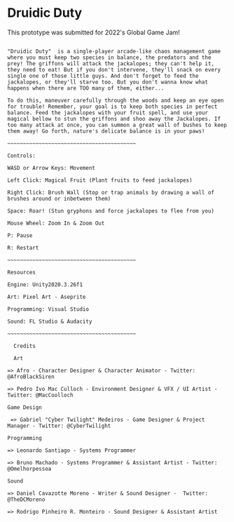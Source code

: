 # Druidic Duty

This prototype was submitted for 2022's Global Game Jam!

~~~~~~~~~~~~~~~~~~~~~~~~~~~~~~~~~~~~~~~~~~~

"Druidic Duty"  is a single-player arcade-like chaos management game where you must keep two species in balance, the predators and the prey! The griffons will attack the jackalopes; they can't help it, they need to eat! But if you don't intervene, they'll snack on every single one of those little guys. And don't forget to feed the jackalopes, or they'll starve too. But you don't wanna know what happens when there are TOO many of them, either...

To do this, maneuver carefully through the woods and keep an eye open for trouble! Remember, your goal is to keep both species in perfect balance. Feed the jackalopes with your fruit spell, and use your magical bellow to stun the griffons and shoo away the Jackalopes. If too many attack at once, you can summon a great wall of bushes to keep them away! Go forth, nature's delicate balance is in your paws!

~~~~~~~~~~~~~~~~~~~~~~~~~~~~~~~~~~~~~~~~~

Controls:

WASD or Arrow Keys: Movement

Left Click: Magical Fruit (Plant fruits to feed jackalopes)

Right Click: Brush Wall (Stop or trap animals by drawing a wall of brushes around or inbetween them)

Space: Roar! (Stun gryphons and force jackalopes to flee from you)

Mouse Wheel: Zoom In & Zoom Out

P: Pause

R: Restart

~~~~~~~~~~~~~~~~~~~~~~~~~~~~~~~~~~~~~~~~~

Resources

Engine: Unity2020.3.26f1

Art: Pixel Art - Aseprite

Programming: Visual Studio

Sound: FL Studio & Audacity

~~~~~~~~~~~~~~~~~~~~~~~~~~~~~~~~~~~~~~~~~

  Credits 

  Art 

=> Afro - Character Designer & Character Animator - Twitter: @AfroBlackSiren

=> Pedro Ivo Mac Culloch - Environment Designer & VFX / UI Artist -  Twitter: @MacCoolloch

Game Design 

 => Gabriel "Cyber Twilight" Medeiros - Game Designer & Project Manager - Twitter: @CyberTwilight 

Programming 

=> Leonardo Santiago - Systems Programmer

=> Bruno Machado - Systems Programmer & Assistant Artist - Twitter: @Omelhorpessoa

Sound 

=> Daniel Cavazotte Moreno - Writer & Sound Designer -  Twitter: @TheDCMoreno

=> Rodrigo Pinheiro R. Monteiro - Sound Designer & Assistant Artist
